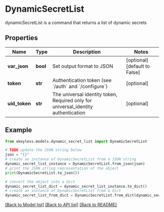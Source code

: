 # DynamicSecretList

dynamicSecretList is a command that returns a list of dynamic secrets

## Properties

Name | Type | Description | Notes
------------ | ------------- | ------------- | -------------
**var_json** | **bool** | Set output format to JSON | [optional] [default to False]
**token** | **str** | Authentication token (see &#x60;/auth&#x60; and &#x60;/configure&#x60;) | [optional] 
**uid_token** | **str** | The universal identity token, Required only for universal_identity authentication | [optional] 

## Example

```python
from akeyless.models.dynamic_secret_list import DynamicSecretList

# TODO update the JSON string below
json = "{}"
# create an instance of DynamicSecretList from a JSON string
dynamic_secret_list_instance = DynamicSecretList.from_json(json)
# print the JSON string representation of the object
print(DynamicSecretList.to_json())

# convert the object into a dict
dynamic_secret_list_dict = dynamic_secret_list_instance.to_dict()
# create an instance of DynamicSecretList from a dict
dynamic_secret_list_from_dict = DynamicSecretList.from_dict(dynamic_secret_list_dict)
```
[[Back to Model list]](../README.md#documentation-for-models) [[Back to API list]](../README.md#documentation-for-api-endpoints) [[Back to README]](../README.md)


